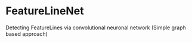 # FeatureLineNet
Detecting FeatureLines via convolutional neuronal network (Simple graph based approach)
